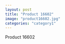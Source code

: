 ```yaml
---
layout: post
title: "Product 16602"
image: "product16602.jpg"
categories: "category1"
---
```

Product 16602
